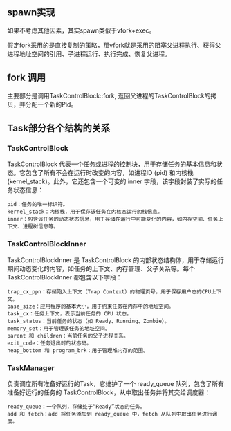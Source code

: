 ## spawn实现

如果不考虑其他因素，其实spawn类似于vfork+exec。

假定fork采用的是直接复制的策略，那vfork就是采用的阻塞父进程执行、获得父进程地址空间的引用、子进程运行、执行完成、恢复父进程。


## fork 调用

主要部分是调用TaskControlBlock::fork, 返回父进程的TaskControlBlock的拷贝，并分配一个新的Pid。

## Task部分各个结构的关系

###  TaskControlBlock

TaskControlBlock 代表一个任务或进程的控制块，用于存储任务的基本信息和状态。它包含了所有不会在运行时改变的内容，如进程ID (pid) 和内核栈 (kernel_stack)。此外，它还包含一个可变的 inner 字段，该字段封装了实际的任务状态信息：

    pid：任务的唯一标识符。
    kernel_stack：内核栈，用于保存该任务在内核态运行的栈信息。
    inner：包含该任务的动态状态信息，用于存储在运行中可能变化的内容，如内存空间、任务上下文、进程树信息等。

### TaskControlBlockInner

TaskControlBlockInner 是 TaskControlBlock 的内部状态结构体，用于存储运行期间动态变化的内容，如任务的上下文、内存管理、父子关系等。每个 TaskControlBlockInner 都包含以下字段：

    trap_cx_ppn：存储陷入上下文（Trap Context）的物理页号，用于保存用户态的CPU上下文。
    base_size：应用程序的基本大小，用于约束任务在内存中的地址空间。
    task_cx：任务上下文，表示当前任务的 CPU 状态。
    task_status：当前任务的状态（如 Ready、Running、Zombie）。
    memory_set：用于管理该任务的地址空间。
    parent 和 children：当前任务的父子进程关系。
    exit_code：任务退出时的状态码。
    heap_bottom 和 program_brk：用于管理堆内存的范围。

### TaskManager

负责调度所有准备好运行的Task，它维护了一个 ready_queue 队列，包含了所有准备好运行的任务的 TaskControlBlock，从中取出任务并将其交给调度器：

    ready_queue：一个队列，存储处于“Ready”状态的任务。
    add 和 fetch：add 将任务添加到 ready_queue 中，fetch 从队列中取出任务进行调度。



